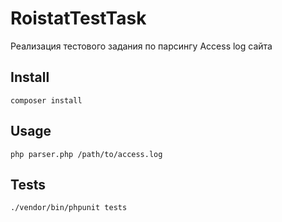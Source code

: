 # RoistatTestTask

Реализация тестового задания по парсингу Access log сайта

## Install
`composer install`

## Usage
`php parser.php /path/to/access.log`

## Tests
`./vendor/bin/phpunit tests`
